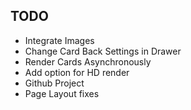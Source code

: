 ## TODO
* Integrate Images
* Change Card Back Settings in Drawer
* Render Cards Asynchronously
* Add option for HD render
* Github Project
* Page Layout fixes